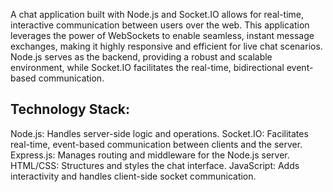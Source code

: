 A chat application built with Node.js and Socket.IO allows for real-time, interactive communication between users over the web. This application leverages the power of WebSockets to enable seamless, instant message exchanges, making it highly responsive and efficient for live chat scenarios. Node.js serves as the backend, providing a robust and scalable environment, while Socket.IO facilitates the real-time, bidirectional event-based communication.

## Technology Stack:
Node.js: Handles server-side logic and operations.
Socket.IO: Facilitates real-time, event-based communication between clients and the server.
Express.js: Manages routing and middleware for the Node.js server.
HTML/CSS: Structures and styles the chat interface.
JavaScript: Adds interactivity and handles client-side socket communication.
